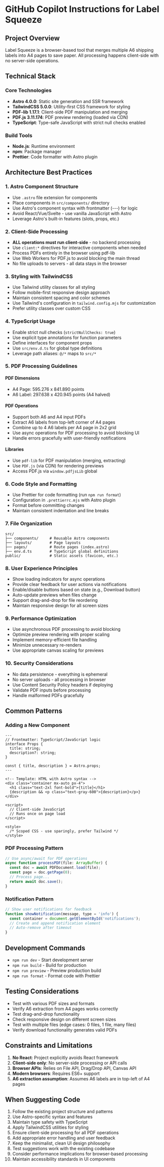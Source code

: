 # GitHub Copilot Instructions for Label Squeeze

## Project Overview

Label Squeeze is a browser-based tool that merges multiple A6 shipping labels into A4 pages to save paper. All processing happens client-side with no server-side operations.

## Technical Stack

### Core Technologies
- **Astro 4.0.0**: Static site generation and SSR framework
- **TailwindCSS 5.0.0**: Utility-first CSS framework for styling
- **PDF-lib 1.17.1**: Client-side PDF manipulation and merging
- **PDF.js 3.11.174**: PDF preview rendering (loaded via CDN)
- **TypeScript**: Type-safe JavaScript with strict null checks enabled

### Build Tools
- **Node.js**: Runtime environment
- **npm**: Package manager
- **Prettier**: Code formatter with Astro plugin

## Architecture Best Practices

### 1. Astro Component Structure
- Use `.astro` file extension for components
- Place components in `src/components/` directory
- Use Astro's component syntax with frontmatter (---) for logic
- Avoid React/Vue/Svelte - use vanilla JavaScript with Astro
- Leverage Astro's built-in features (slots, props, etc.)

### 2. Client-Side Processing
- **ALL operations must run client-side** - no backend processing
- Use `client:*` directives for interactive components when needed
- Process PDFs entirely in the browser using pdf-lib
- Use Web Workers for PDF.js to avoid blocking the main thread
- No file uploads to servers - all data stays in the browser

### 3. Styling with TailwindCSS
- Use Tailwind utility classes for all styling
- Follow mobile-first responsive design approach
- Maintain consistent spacing and color schemes
- Use Tailwind's configuration in `tailwind.config.mjs` for customization
- Prefer utility classes over custom CSS

### 4. TypeScript Usage
- Enable strict null checks (`strictNullChecks: true`)
- Use explicit type annotations for function parameters
- Define interfaces for component props
- Use `src/env.d.ts` for global type definitions
- Leverage path aliases: `@/*` maps to `src/*`

### 5. PDF Processing Guidelines

#### PDF Dimensions
- A4 Page: 595.276 x 841.890 points
- A6 Label: 297.638 x 420.945 points (A4 halved)

#### PDF Operations
- Support both A6 and A4 input PDFs
- Extract A6 labels from top-left corner of A4 pages
- Combine up to 4 A6 labels per A4 page in 2x2 grid
- Use async operations for PDF processing to avoid blocking UI
- Handle errors gracefully with user-friendly notifications

#### Libraries
- Use `pdf-lib` for PDF manipulation (merging, extracting)
- Use `PDF.js` (via CDN) for rendering previews
- Access PDF.js via `window.pdfjsLib` global

### 6. Code Style and Formatting
- Use Prettier for code formatting (run `npm run format`)
- Configuration in `.prettierrc.mjs` with Astro plugin
- Format before committing changes
- Maintain consistent indentation and line breaks

### 7. File Organization
```
src/
├── components/     # Reusable Astro components
├── layouts/        # Page layouts
├── pages/          # Route pages (index.astro)
├── env.d.ts        # TypeScript global definitions
public/             # Static assets (favicon, etc.)
```

### 8. User Experience Principles
- Show loading indicators for async operations
- Provide clear feedback for user actions via notifications
- Enable/disable buttons based on state (e.g., Download button)
- Auto-update previews when files change
- Support drag-and-drop for file reordering
- Maintain responsive design for all screen sizes

### 9. Performance Optimization
- Use asynchronous PDF processing to avoid blocking
- Optimize preview rendering with proper scaling
- Implement memory-efficient file handling
- Minimize unnecessary re-renders
- Use appropriate canvas scaling for previews

### 10. Security Considerations
- No data persistence - everything is ephemeral
- No server uploads - all processing in browser
- Use Content Security Policy headers if deploying
- Validate PDF inputs before processing
- Handle malformed PDFs gracefully

## Common Patterns

### Adding a New Component
```astro
---
// Frontmatter: TypeScript/JavaScript logic
interface Props {
  title: string;
  description?: string;
}

const { title, description } = Astro.props;
---

<!-- Template: HTML with Astro syntax -->
<div class="container mx-auto px-4">
  <h1 class="text-2xl font-bold">{title}</h1>
  {description && <p class="text-gray-600">{description}</p>}
</div>

<script>
  // Client-side JavaScript
  // Runs once on page load
</script>

<style>
  /* Scoped CSS - use sparingly, prefer Tailwind */
</style>
```

### PDF Processing Pattern
```typescript
// Use async/await for PDF operations
async function processPDF(file: ArrayBuffer) {
  const doc = await PDFDocument.load(file);
  const page = doc.getPage(0);
  // Process page...
  return await doc.save();
}
```

### Notification Pattern
```javascript
// Show user notifications for feedback
function showNotification(message, type = 'info') {
  const container = document.getElementById('notifications');
  // Create and append notification element
  // Auto-remove after timeout
}
```

## Development Commands

- `npm run dev` - Start development server
- `npm run build` - Build for production
- `npm run preview` - Preview production build
- `npm run format` - Format code with Prettier

## Testing Considerations

- Test with various PDF sizes and formats
- Verify A6 extraction from A4 pages works correctly
- Test drag-and-drop functionality
- Check responsive design on different screen sizes
- Test with multiple files (edge cases: 0 files, 1 file, many files)
- Verify download functionality generates valid PDFs

## Constraints and Limitations

1. **No React**: Project explicitly avoids React framework
2. **Client-side only**: No server-side processing or API calls
3. **Browser APIs**: Relies on File API, Drag/Drop API, Canvas API
4. **Modern browsers**: Requires ES6+ support
5. **A6 extraction assumption**: Assumes A6 labels are in top-left of A4 pages

## When Suggesting Code

1. Follow the existing project structure and patterns
2. Use Astro-specific syntax and features
3. Maintain type safety with TypeScript
4. Apply TailwindCSS utilities for styling
5. Ensure client-side processing for all PDF operations
6. Add appropriate error handling and user feedback
7. Keep the minimalist, clean UI design philosophy
8. Test suggestions work with the existing codebase
9. Consider performance implications for browser-based processing
10. Maintain accessibility standards in UI components
